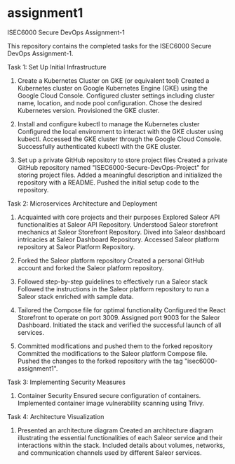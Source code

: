 # assignment1
ISEC6000 Secure DevOps Assignment-1 

This repository contains the completed tasks for the ISEC6000 Secure DevOps Assignment-1.

Task 1: Set Up Initial Infrastructure
1. Create a Kubernetes Cluster on GKE (or equivalent tool)
Created a Kubernetes cluster on Google Kubernetes Engine (GKE) using the Google Cloud Console. Configured cluster settings including cluster name, location, and node pool configuration. Chose the desired Kubernetes version. Provisioned the GKE cluster.

2. Install and configure kubectl to manage the Kubernetes cluster
Configured the local environment to interact with the GKE cluster using kubectl. Accessed the GKE cluster through the Google Cloud Console. Successfully authenticated kubectl with the GKE cluster.

3. Set up a private GitHub repository to store project files
Created a private GitHub repository named "ISEC6000-Secure-DevOps-Project" for storing project files. Added a meaningful description and initialized the repository with a README. Pushed the initial setup code to the repository.

Task 2: Microservices Architecture and Deployment
1. Acquainted with core projects and their purposes
Explored Saleor API functionalities at Saleor API Repository. Understood Saleor storefront mechanics at Saleor Storefront Repository. Dived into Saleor dashboard intricacies at Saleor Dashboard Repository. Accessed Saleor platform repository at Saleor Platform Repository.

3. Forked the Saleor platform repository
Created a personal GitHub account and forked the Saleor platform repository.

4. Followed step-by-step guidelines to effectively run a Saleor stack
Followed the instructions in the Saleor platform repository to run a Saleor stack enriched with sample data.

5. Tailored the Compose file for optimal functionality
Configured the React Storefront to operate on port 3009. Assigned port 9003 for the Saleor Dashboard. Initiated the stack and verified the successful launch of all services.

6. Committed modifications and pushed them to the forked repository
Committed the modifications to the Saleor platform Compose file. Pushed the changes to the forked repository with the tag "isec6000-assignment1".

Task 3: Implementing Security Measures
1. Container Security
Ensured secure configuration of containers. Implemented container image vulnerability scanning using Trivy.

Task 4: Architecture Visualization
1. Presented an architecture diagram
Created an architecture diagram illustrating the essential functionalities of each Saleor service and their interactions within the stack. Included details about volumes, networks, and communication channels used by different Saleor services.
